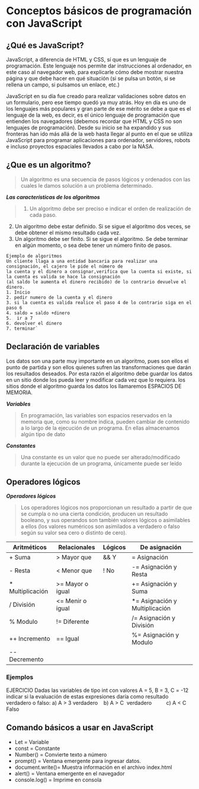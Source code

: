 
# Conceptos básicos de programación con JavaScript

## ¿Qué es JavaScript?
JavaScript, a diferencia de HTML y CSS, sí que es un lenguaje de programación. Este lenguaje nos permite dar instrucciones al ordenador, en este caso al navegador web, para explicarle cómo debe mostrar nuestra página y que debe hacer en qué situación (si se pulsa un botón, si se rellena un campo, si pulsamos un enlace, etc.)

JavaScript en su día fue creado para realizar validaciones sobre datos en un formulario, pero ese tiempo quedó ya muy atrás. Hoy en día es uno de los lenguajes más populares y gran parte de ese mérito se debe a que es el lenguaje de la web, es decir, es el único lenguaje de programación que entienden los navegadores (debemos recordar que HTML y CSS no son lenguajes de programación). Desde su inicio se ha expandido y sus fronteras han ido más allá de la web hasta llegar al punto en el que se utiliza JavaScript para programar aplicaciones para ordenador, servidores, robots e incluso proyectos espaciales llevados a cabo por la NASA.

## ¿Que es un algoritmo?
>Un algoritmo es una secuencia de pasos lógicos y ordenados con las cuales le damos solución a un problema determinado.

***Las características de los algoritmos***
>1. Un algoritmo debe ser preciso e indicar el orden de realización de cada paso.
 2. Un algoritmo debe estar definido. Si se sigue el algoritmo dos veces, se debe obtener el mismo resultado cada vez.
 3. Un algoritmo debe ser finito. Si se sigue el algoritmo. Se debe terminar en algún momento, o sea debe tener un número finito de pasos.

~~~
Ejemplo de algoritmos 
Un cliente llaga a una entidad bancaria para realizar una consignación, el cajero le pide el número de
la cuenta y el dinero a consignar,verifica que la cuenta si existe, si la cuenta es valida se hace la consignación
(al saldo le aumenta el dinero recibido) de lo contrario devuelve el dinero.
1. Inicio
2. pedir numero de la cuenta y el dinero
3. si la cuenta es valida realice el paso 4 de lo contrario siga en el paso 6
4. saldo = saldo +dinero
5.  ir a 7
6. devolver el dinero
7. terminar`
~~~

## Declaración de variables
Los datos son una parte muy importante en un algoritmo, pues son ellos el punto de partida y son ellos quienes sufren las transformaciones que darán los resultados deseados. Por esta razón el algoritmo debe guardar los datos en un sitio donde los pueda  leer  y modificar cada vez que lo requiera. los sitios donde el algoritmo guarda los datos los llamaremos ESPACIOS DE MEMORIA.

***Variables***
>En programación, las variables son espacios reservados en la memoria que, como su nombre indica, pueden cambiar de contenido a lo largo de la ejecución de un programa. En ellas almacenamos algún tipo de dato

***Constantes***
>Una constante es un valor que no puede ser alterado/modificado durante la ejecución de un programa, únicamente puede ser leído

## Operadores lógicos

***Operadores lógicos***
>Los operadores lógicos nos proporcionan un resultado a partir de que se cumpla o no una cierta condición, producen un resultado booleano, y sus operandos son también valores lógicos o asimilables a ellos (los valores numéricos son asimilados a verdadero o falso según su valor sea cero o distinto de cero).

| Aritméticos      | Relacionales     | Lógicos | De asignación                  |
| ---------------- | -------------    | ------- | ------------------------------ |
| + Suma           | > Mayor que      | && Y    |  = Asignación                  |
| - Resta          | < Menor que      | ! No    | -= Asignación y Resta          |
| * Multiplicación | >= Mayor o igual |         | += Asignación y Suma           |
| / División       | <= Menir o igual |         | *= Asignación y Multiplicación |
| % Modulo         | != Diferente     |         | /= Asignación y División       |
| ++ Incremento    | == Igual         |         | %= Asignación y Modulo         |
| -- Decremento    |                  |         |                                |

### Ejemplos
EJERCICIO
Dadas las variables de tipo int con valores A = 5, B = 3, C = -12 indicar si la evaluación de estas expresiones daría como resultado verdadero o falso:
a) A > 3 verdadero     b) A > C  verdadero          c) A < C Falso


## Comando básicos a usar en JavaScript
- Let = Variable 
- const = Constante
- Number() = Convierte texto a número
- prompt() = Ventana emergente para ingresar datos.
- document.write()= Muestra información en el archivo index.html
- alert() = Ventana emergente en el navegador
- console.log() = Imprime en consola
